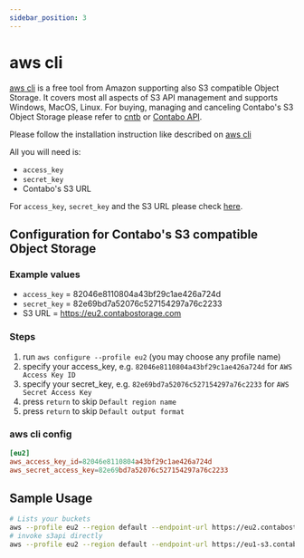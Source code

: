 ```yaml
---
sidebar_position: 3
---
```


# aws cli

[aws cli](https://aws.amazon.com/cli/) is a free tool from Amazon supporting also S3 compatible Object Storage. It covers most all aspects of S3 API management and supports Windows, MacOS, Linux. For buying, managing and canceling Contabo's S3 Object Storage please refer to [cntb](https://github.com/contabo/cntb) or [Contabo API](https://api.contabo.com/).

Please follow the installation instruction like described on [aws cli](https://aws.amazon.com/cli/)

All you will need is:

* `access_key`
* `secret_key`
* Contabo's S3 URL

For `access_key`, `secret_key` and the S3 URL please check [here](/docs/Object-Storage/s3-connection-settings).

## Configuration for Contabo's S3 compatible Object Storage

### Example values

* `access_key` = 82046e8110804a43bf29c1ae426a724d
* `secret_key` = 82e69bd7a52076c527154297a76c2233
* S3 URL = https://eu2.contabostorage.com

### Steps

1. run `aws configure --profile eu2` (you may choose any profile name)
2. specify your access_key, e.g. `82046e8110804a43bf29c1ae426a724d` for `AWS Access Key ID`
3. specify your secret_key, e.g. `82e69bd7a52076c527154297a76c2233` for `AWS Secret Access Key`
4. press `return` to skip `Default region name`
5. press `return` to skip `Default output format`

### aws cli config

```conf
[eu2]
aws_access_key_id=82046e8110804a43bf29c1ae426a724d
aws_secret_access_key=82e69bd7a52076c527154297a76c2233
```

## Sample Usage

```bash
# Lists your buckets
aws --profile eu2 --region default --endpoint-url https://eu2.contabostorage.com s3 ls
# invoke s3api directly
aws --profile eu2 --region default --endpoint-url https://eu1-s3.contabo.com s3api get-bucket-policy --bucket test
```
